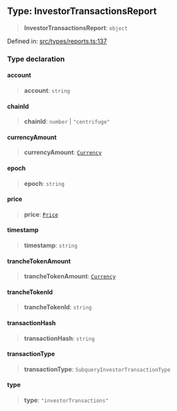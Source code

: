 
## Type: InvestorTransactionsReport

> **InvestorTransactionsReport**: `object`

Defined in: [src/types/reports.ts:137](https://github.com/centrifuge/sdk/blob/1e4b2916d77ce8c4f4eb61be819c3477c050b599/src/types/reports.ts#L137)

### Type declaration

#### account

> **account**: `string`

#### chainId

> **chainId**: `number` \| `"centrifuge"`

#### currencyAmount

> **currencyAmount**: [`Currency`](#class-currency)

#### epoch

> **epoch**: `string`

#### price

> **price**: [`Price`](#class-price)

#### timestamp

> **timestamp**: `string`

#### trancheTokenAmount

> **trancheTokenAmount**: [`Currency`](#class-currency)

#### trancheTokenId

> **trancheTokenId**: `string`

#### transactionHash

> **transactionHash**: `string`

#### transactionType

> **transactionType**: `SubqueryInvestorTransactionType`

#### type

> **type**: `"investorTransactions"`
